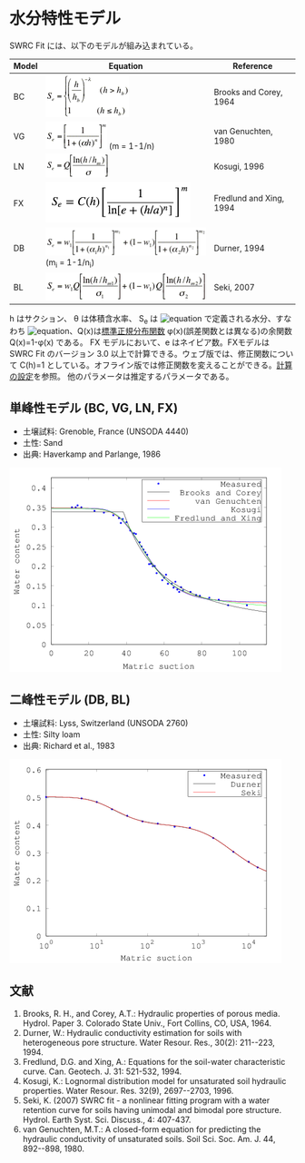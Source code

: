 # 水分特性モデル

SWRC Fit には、以下のモデルが組み込まれている。

|Model|Equation|Reference|
|-----|--------|---------|
|BC |![equation](https://raw.githubusercontent.com/sekika/swrcfit-web/master/img/BC.png) |Brooks and Corey, 1964|
|VG |![equation](https://raw.githubusercontent.com/sekika/swrcfit-web/master/img/VG.png) (m = 1-1/n) |van Genuchten, 1980|
|LN |![equation](https://raw.githubusercontent.com/sekika/swrcfit-web/master/img/LN.png) |Kosugi, 1996|
|FX |![equation](https://raw.githubusercontent.com/sekika/swrcfit-web/master/img/FX.png) |Fredlund and Xing, 1994|
|DB |![equation](https://raw.githubusercontent.com/sekika/swrcfit-web/master/img/DB.png) (m<sub>i</sub> = 1-1/n<sub>i</sub>) |Durner, 1994|
|BL |![equation](https://raw.githubusercontent.com/sekika/swrcfit-web/master/img/BL.png) |Seki, 2007|

h はサクション、 &theta; は体積含水率、
S<sub>e</sub> は
![equation](http://swrcfit.sourceforge.net/img/Se.png) で定義される水分、すなわち
![equation](http://swrcfit.sourceforge.net/img/Se2.png)、Q(x)は[標準正規分布関数](http://mathworld.wolfram.com/NormalDistributionFunction.html) &phi;(x)(誤差関数とは異なる)の余関数
Q(x)=1-&phi;(x) である。
FX モデルにおいて、e はネイピア数。FXモデルは SWRC Fit のバージョン 3.0 以上で計算できる。ウェブ版では、修正関数について C(h)=1 としている。オフライン版では修正関数を変えることができる。[計算の設定](setting.md)を参照。
他のパラメータは推定するパラメータである。

## 単峰性モデル (BC, VG, LN, FX)

* 土壌試料: Grenoble, France (UNSODA 4440)
* 土性: Sand
* 出典: Haverkamp and Parlange, 1986

![Figure](https://raw.githubusercontent.com/sekika/swrcfit-cgi/master/img/sample1.png)

## 二峰性モデル (DB, BL)

* 土壌試料: Lyss, Switzerland (UNSODA 2760)
* 土性: Silty loam
* 出典: Richard et al., 1983

![Figure](https://github.com/sekika/swrcfit-cgi/blob/master/img/sample2.png)

## 文献

1. Brooks, R. H., and Corey, A.T.: Hydraulic properties of porous media.
   Hydrol. Paper 3. Colorado State Univ., Fort Collins, CO, USA, 1964.
2. Durner, W.: Hydraulic conductivity estimation for soils with
   heterogeneous pore structure. Water Resour. Res., 30(2): 211--223, 1994.
3. Fredlund, D.G. and Xing, A.: Equations for the soil-water characteristic curve.
   Can. Geotech. J. 31: 521-532, 1994.
4. Kosugi, K.: Lognormal distribution model for unsaturated soil hydraulic
   properties. Water Resour. Res. 32(9), 2697--2703, 1996.
5. Seki, K. (2007) SWRC fit - a nonlinear fitting program with a water
   retention curve for soils having unimodal and bimodal pore structure.
   Hydrol. Earth Syst. Sci. Discuss., 4: 407-437.
6. van Genuchten, M.T.: A closed-form equation for predicting the hydraulic
   conductivity of unsaturated soils. Soil Sci. Soc. Am.  J. 44, 892--898,
   1980.
